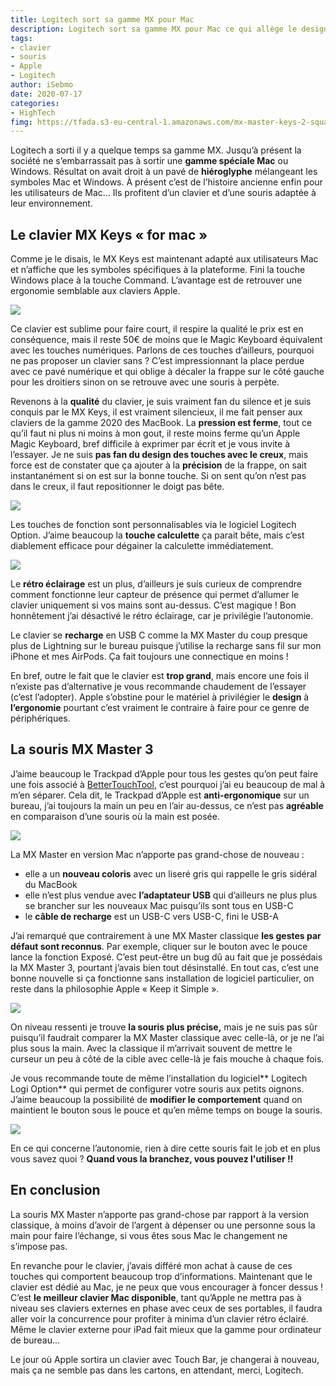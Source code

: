 ```yaml
---
title: Logitech sort sa gamme MX pour Mac
description: Logitech sort sa gamme MX pour Mac ce qui allège le design et l’ergonomie de son clavier. Je vous propose de lire mon avis dessus. 
tags: 
- clavier
- souris
- Apple
- Logitech
author: iSebmo
date: 2020-07-17
categories: 
- HighTech
fimg: https://tfada.s3-eu-central-1.amazonaws.com/mx-master-keys-2-squashed.jpeg
---
```


Logitech a sorti il y a quelque temps sa gamme MX. Jusqu’à présent la société ne s’embarrassait pas à sortir une **gamme spéciale Mac** ou Windows. Résultat on avait droit à un pavé de **hiéroglyphe** mélangeant les symboles Mac et Windows.
À présent c’est de l’histoire ancienne enfin pour les utilisateurs de Mac… Ils profitent d’un clavier et d’une souris adaptée à leur environnement. 

## Le clavier MX Keys « for mac »
Comme je le disais, le MX Keys est maintenant adapté aux utilisateurs Mac et n’affiche que les symboles spécifiques à la plateforme. Fini la touche Windows place à la touche Command.
L’avantage est de retrouver une ergonomie semblable aux claviers Apple. 

![](https://tfada.s3-eu-central-1.amazonaws.com/mx-master-keys-1-squashed.jpeg)

Ce clavier est sublime pour faire court, il respire la qualité le prix est en conséquence, mais il reste 50€ de moins que le Magic Keyboard équivalent avec les touches numériques. Parlons de ces touches d’ailleurs, pourquoi ne pas proposer un clavier sans ? C’est impressionnant la place perdue avec ce pavé numérique et qui oblige à décaler la frappe sur le côté gauche pour les droitiers sinon on se retrouve avec une souris à perpète. 

Revenons à la **qualité** du clavier, je suis vraiment fan du silence et je suis conquis par le MX Keys, il est vraiment silencieux, il me fait penser aux claviers de la gamme 2020 des MacBook. La **pression est ferme**, tout ce qu’il faut ni plus ni moins à mon gout, il reste moins ferme qu’un Apple Magic Keyboard, bref difficile à exprimer par écrit et je vous invite à l’essayer. 
Je ne suis **pas fan du design des touches avec le creux**, mais force est de constater que ça ajouter à la **précision** de la frappe, on sait instantanément si on est sur la bonne touche. Si on sent qu’on n’est pas dans le creux, il faut repositionner le doigt pas bête. 

![](https://tfada.s3-eu-central-1.amazonaws.com/mx-master-keys-4-squashed.jpeg)

Les touches de fonction sont personnalisables via le logiciel Logitech Option. J’aime beaucoup la **touche calculette** ça parait bête, mais c’est diablement efficace pour dégainer la calculette immédiatement. 

![](https://tfada.s3-eu-central-1.amazonaws.com/mx-master-keys-5-squashed.jpeg)

Le **rétro éclairage** est un plus, d’ailleurs je suis curieux de comprendre comment fonctionne leur capteur de présence qui permet d’allumer le clavier uniquement si vos mains sont au-dessus. C’est magique ! Bon honnêtement j’ai désactivé le rétro éclairage, car je privilégie l’autonomie. 

Le clavier se **recharge** en USB C comme la MX Master du coup presque plus de Lightning sur le bureau puisque j’utilise la recharge sans fil sur mon iPhone et mes AirPods. Ça fait toujours une connectique en moins !

En bref, outre le fait que le clavier est **trop grand**, mais encore une fois il n’existe pas d’alternative je vous recommande chaudement de l’essayer (c’est l’adopter). Apple s’obstine pour le matériel à privilégier le **design** à **l’ergonomie** pourtant c’est vraiment le contraire à faire pour ce genre de périphériques. 

## La souris MX Master 3
J’aime beaucoup le Trackpad d’Apple pour tous les gestes qu’on peut faire une fois associé à [BetterTouchTool](https://folivora.ai), c’est pourquoi j’ai eu beaucoup de mal à m’en séparer. Cela dit, le Trackpad d’Apple est **anti-ergonomique** sur un bureau, j’ai toujours la main un peu en l’air au-dessus, ce n’est pas **agréable** en comparaison d’une souris où la main est posée. 

![](https://tfada.s3-eu-central-1.amazonaws.com/mx-master-keys-6-squashed.jpeg)

La MX Master en version Mac n’apporte pas grand-chose de nouveau :
- elle a un **nouveau coloris** avec un liseré gris qui rappelle le gris sidéral du MacBook
- elle n’est plus vendue avec **l’adaptateur USB** qui d’ailleurs ne plus plus se brancher sur les nouveaux Mac puisqu’ils sont tous en USB-C
- le **câble de recharge** est un USB-C vers USB-C, fini le USB-A

J’ai remarqué que contrairement à une MX Master classique **les gestes par défaut sont reconnus**. Par exemple, cliquer sur le bouton avec le pouce lance la fonction Exposé. C’est peut-être un bug dû au fait que je possédais la MX Master 3, pourtant j’avais bien tout désinstallé. En tout cas, c’est une bonne nouvelle si ça fonctionne sans installation de logiciel particulier, on reste dans la philosophie Apple « Keep it Simple ».

![](https://tfada.s3-eu-central-1.amazonaws.com/mx-master-keys-7-squashed.jpeg)

On niveau ressenti je trouve **la souris plus précise,** mais je ne suis pas sûr puisqu’il faudrait comparer la MX Master classique avec celle-là, or je ne l’ai plus sous la main. Avec la classique il m’arrivait souvent de mettre le curseur un peu à côté de la cible avec celle-là je fais mouche à chaque fois. 

Je vous recommande toute de même l’installation du logiciel** Logitech Logi Option** qui permet de configurer votre souris aux petits oignons. J’aime beaucoup la possibilité de **modifier le comportement** quand on maintient le bouton sous le pouce et qu’en même temps on bouge la souris. 

![](https://tfada.s3-eu-central-1.amazonaws.com/mx-master-keys-3-squashed.jpeg)

En ce qui concerne l’autonomie, rien à dire cette souris fait le job et en plus vous savez quoi ? **Quand vous la branchez, vous pouvez l'utiliser !!**

## En conclusion
La souris MX Master n’apporte pas grand-chose par rapport à la version classique, à moins d’avoir de l’argent à dépenser ou une personne sous la main pour faire l’échange, si vous êtes sous Mac le changement ne s’impose pas. 

En revanche pour le clavier, j’avais différé mon achat à cause de ces touches qui comportent beaucoup trop d’informations. Maintenant que le clavier est dédié au Mac, je ne peux que vous encourager à foncer dessus ! C’est **le meilleur clavier Mac disponible**, tant qu’Apple ne mettra pas à niveau ses claviers externes en phase avec ceux de ses portables, il faudra aller voir la concurrence pour profiter à minima d’un clavier rétro éclairé. Même le clavier externe pour iPad fait mieux que la gamme pour ordinateur de bureau…

Le jour où Apple sortira un clavier avec Touch Bar, je changerai à nouveau, mais ça ne semble pas dans les cartons, en attendant, merci, Logitech. 

